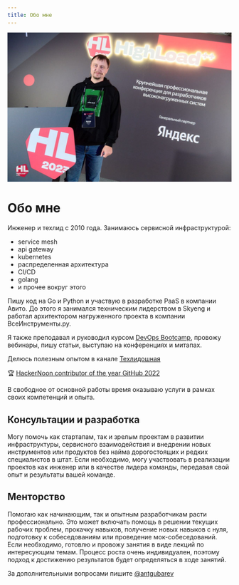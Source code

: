 ```yaml
---
title: Обо мне
---
```


![hl2023](/hl2023.jpg)

# Обо мне

Инженер и техлид c 2010 года. Занимаюсь сервисной инфраструктурой:

- service mesh
- api gateway
- kubernetes
- распределенная архитектура
- CI/CD
- golang
- и прочее вокруг этого

Пишу код на Go и Python и участвую в разработке PaaS в компании Авито. До этого я занимался техническим лидерством
в Skyeng и работал архитектором нагруженного проекта в компании ВсеИнструменты.ру.

Я также преподавал и руководил курсом [DevOps Bootcamp](https://otus.ru/lessons/devops_bootcamp/),
провожу вебинары, пишу статьи, выступаю на конференциях и митапах.

Делюсь полезным опытом в канале [Техлидошная](https://t.me/devlead)

🏆 [HackerNoon contributor of the year GitHub 2022](https://noonies.hackernoon.com/2022/programming/2022-hackernoon-contributor-of-the-year-github)

В свободное от основной работы время оказываю услуги в рамках своих компетенций и опыта.

## Консультации и разработка

Могу помочь как стартапам, так и зрелым проектам в развитии инфраструктуры, сервисного взаимодействия и
внедрении новых инструментов или продуктов без найма дорогостоящих и редких специалистов в штат.
Если необходимо, могу участвовать в реализации проектов как инженер или в качестве лидера команды,
передавая свой опыт и результаты вашей команде.

## Менторство

Помогаю как начинающим, так и опытным разработчикам расти профессионально. Это может включать помощь в
решении текущих рабочих проблем, прокачку навыков, получение новых навыков с нуля, подготовку к
собеседованиям или проведение мок-собеседований. Если необходимо, готовлю и провожу занятия в виде
лекций по интересующим темам. Процесс роста очень индивидуален, поэтому подход к достижению результатов
будет определяться в ходе занятий.

За дополнительными вопросами пишите [@antgubarev](https://t.me/antgubarev)
